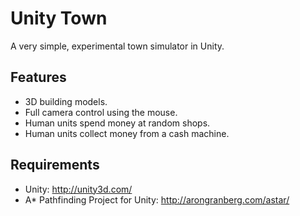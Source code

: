 # Unity Town

A very simple, experimental town simulator in Unity.

## Features

* 3D building models.
* Full camera control using the mouse.
* Human units spend money at random shops.
* Human units collect money from a cash machine.

## Requirements

* Unity: http://unity3d.com/
* A* Pathfinding Project for Unity: http://arongranberg.com/astar/